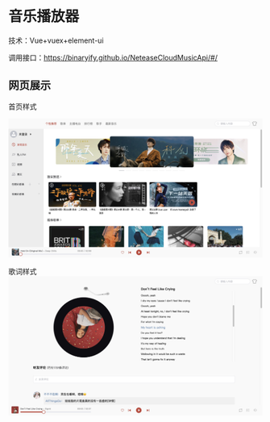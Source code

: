 # 音乐播放器

技术：Vue+vuex+element-ui

调用接口：https://binaryify.github.io/NeteaseCloudMusicApi/#/

## 网页展示

首页样式

![image](./img/index.png)

歌词样式
![image](./img/lyrics.png)

